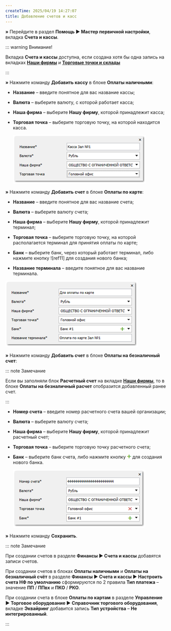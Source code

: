 ```yaml
---
createTime: 2025/04/19 14:27:07
title: Добавление счетов и касс
---
```

**»** Перейдите в раздел **Помощь ► Мастер первичной настройки**, вкладка **Счета и кассы**.

::: warning Внимание!

Вкладка **Счета и кассы** доступна, если создана хотя бы одна запись на вкладках [**Наши фирмы**](./dobavlenie_kartochki_vashej_firmy.md) и [**Торговые точки и склады**](./dobavlenie_torgovoj_tochki_i_sklada.md) 

:::

**»** Нажмите команду **Добавить кассу** в блоке **Оплаты наличными**:

- **Название** – введите понятное для вас название кассы;

- **Валюта** – выберите валюту, с которой работает касса;

- **Наша фирма** – выберите **Нашу фирму**, которой принадлежит касса;

- **Торговая точка** – выберите торговую точку, на которой находится касса.

   ![](../../assets/guide/Aspose.Words.6f13226c-9016-4dda-be57-653ed66d987a.093.png)

**»** Нажмите команду **Добавить счет** в блоке **Оплаты по карте**:

- **Название** – введите понятное для вас название счета;

- **Валюта** – выберите валюту счета;

- **Наша фирма** – выберите **Нашу фирму**, которой принадлежит терминал;

- **Торговая точка** – выберите торговую точку, на которой располагается терминал для принятия оплаты по карте;

- **Банк** – выберите банк, через который работает терминал, либо нажмите кнопку ![ref11] для создания нового банка;

- **Название терминала** – введите понятное для вас название терминала.

![](../../assets/guide/Aspose.Words.6f13226c-9016-4dda-be57-653ed66d987a.094.png)

**»** Нажмите команду **Добавить счет** в блоке **Оплаты на безналичный счет**:

::: note Замечание

Если вы заполняли блок **Расчетный счет** на вкладке [**Наши фирмы**](#3001121b-4890-48a8-a5d1-91eeb221876c), то в блоке **Оплаты на безналичный расчет** отобразится добавленный ранее счет.

:::

- **Номер счета** – введите номер расчетного счета вашей организации;

- **Валюта** – выберите валюту счета;

- **Наша фирма** – выберите **Нашу фирму**, которой принадлежит расчетный счет;

- **Торговая точка** – выберите торговую точку расчетного счета;

- **Банк** – выберите банк счета, либо нажмите кнопку ![](../../assets/guide/drex_dobavlenie_kartochki_vashej_firmy_custom.png) для создания нового банка.

   ![](../../assets/guide/Aspose.Words.6f13226c-9016-4dda-be57-653ed66d987a.095.png)

**»** Нажмите команду **Сохранить**. 

::: note Замечание

При создании счетов в разделе **Финансы ► Счета и кассы** добавятся записи счетов.

При создании счетов в блоках **Оплаты наличными** и **Оплаты на безналичный счёт** в разделе **Финансы ► Счета и кассы ► Настроить счета НФ по умолчанию** сформируются по 2 правила **Тип платежа** – значение **ПП** / **ППвх** и **ПКО** / **РКО**.

При создании счета в блоке **Оплаты по картам** в разделе **Управление ► Торговое оборудование ► Справочник торгового оборудования**, вкладке **Эквайринг** добавится запись **Тип устройства** – **Не интегрированный**.

:::